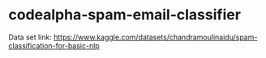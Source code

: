 # codealpha-spam-email-classifier
Data set link: https://www.kaggle.com/datasets/chandramoulinaidu/spam-classification-for-basic-nlp
